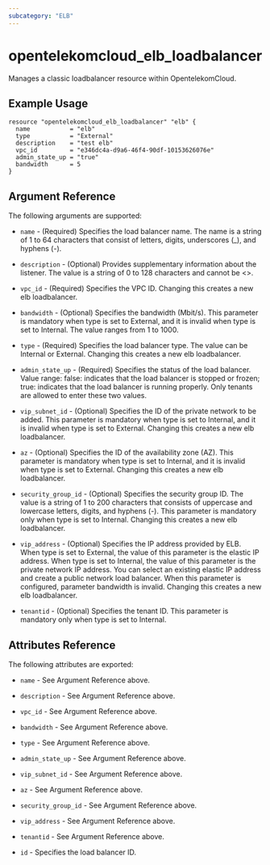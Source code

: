```yaml
---
subcategory: "ELB"
---
```


# opentelekomcloud_elb_loadbalancer

Manages a classic loadbalancer resource within OpentelekomCloud.

## Example Usage

```hcl
resource "opentelekomcloud_elb_loadbalancer" "elb" {
  name           = "elb"
  type           = "External"
  description    = "test elb"
  vpc_id         = "e346dc4a-d9a6-46f4-90df-10153626076e"
  admin_state_up = "true"
  bandwidth      = 5
}
```

## Argument Reference

The following arguments are supported:

* `name` - (Required) Specifies the load balancer name. The name is a string
  of 1 to 64 characters that consist of letters, digits, underscores (_),
  and hyphens (-).

* `description` - (Optional) Provides supplementary information about the
  listener. The value is a string of 0 to 128 characters and cannot be <>.

* `vpc_id` - (Required) Specifies the VPC ID. Changing this creates a new
  elb loadbalancer.

* `bandwidth` - (Optional) Specifies the bandwidth (Mbit/s). This parameter
  is mandatory when type is set to External, and it is invalid when type
  is set to Internal. The value ranges from 1 to 1000.

* `type` - (Required) Specifies the load balancer type. The value can be
  Internal or External. Changing this creates a new elb loadbalancer.

* `admin_state_up` - (Required) Specifies the status of the load balancer.
  Value range: false: indicates that the load balancer is stopped or
  frozen; true: indicates that the load balancer is running properly.
  Only tenants are allowed to enter these two values.

* `vip_subnet_id` - (Optional) Specifies the ID of the private network
  to be added. This parameter is mandatory when type is set to Internal,
  and it is invalid when type is set to External. Changing this creates a
  new elb loadbalancer.

* `az` - (Optional) Specifies the ID of the availability zone (AZ). This
  parameter is mandatory when type is set to Internal, and it is invalid
  when type is set to External. Changing this creates a new elb
  loadbalancer.

* `security_group_id` - (Optional) Specifies the security group ID. The
  value is a string of 1 to 200 characters that consists of uppercase and
  lowercase letters, digits, and hyphens (-). This parameter is mandatory
  only when type is set to Internal. Changing this creates a new elb
  loadbalancer.

* `vip_address` - (Optional) Specifies the IP address provided by ELB.
  When type is set to External, the value of this parameter is the elastic
  IP address. When type is set to Internal, the value of this parameter is
  the private network IP address. You can select an existing elastic IP address
  and create a public network load balancer. When this parameter is configured,
  parameter bandwidth is invalid. Changing this creates a new elb loadbalancer.

* `tenantid` - (Optional) Specifies the tenant ID. This parameter is mandatory
  only when type is set to Internal.

## Attributes Reference

The following attributes are exported:

* `name` - See Argument Reference above.

* `description` - See Argument Reference above.

* `vpc_id` - See Argument Reference above.

* `bandwidth` - See Argument Reference above.

* `type` - See Argument Reference above.

* `admin_state_up` - See Argument Reference above.

* `vip_subnet_id` - See Argument Reference above.

* `az` - See Argument Reference above.

* `security_group_id` - See Argument Reference above.

* `vip_address` - See Argument Reference above.

* `tenantid` - See Argument Reference above.

* `id` - Specifies the load balancer ID.